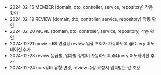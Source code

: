 - 2024-02-16  MEMBER [domain, dto, controller, service, repository] 작동 확인
- 2024-02-19  REVIEW [domain, dto, controller, service, repository] 작동 확인
- 2024-02-20  MOVIE [domain, dto, controller, service, repository] 작동 확인
- 2024-02-21  movie_id에 연결된 review 일괄 조회가 가능하도록 @Query 어노테이션 추가
- 2024-02-23  review 등급별, 일자별 정렬이 가능하도록 @Query 어노테이션 추가
- 2024-02-24  cors필터 유형 변경, review 수정 요청시 입력받는 값 조정
